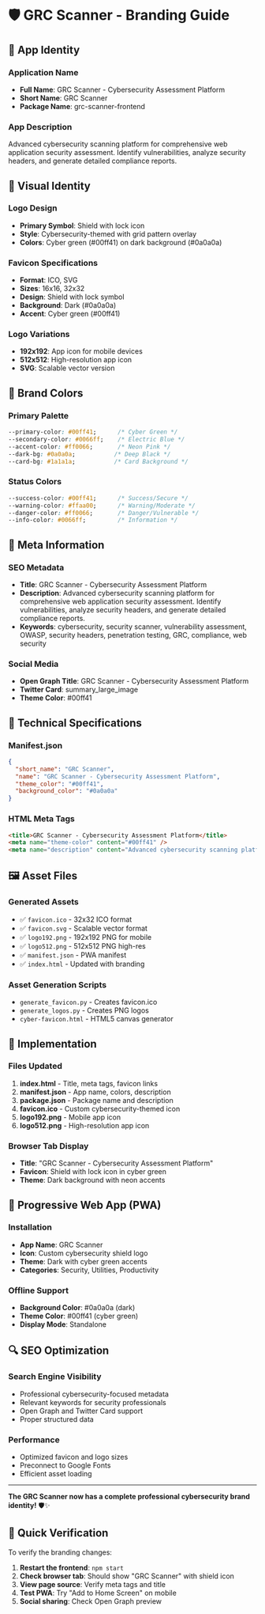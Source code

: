 # 🛡️ GRC Scanner - Branding Guide

## 📱 **App Identity**

### **Application Name**
- **Full Name**: GRC Scanner - Cybersecurity Assessment Platform
- **Short Name**: GRC Scanner
- **Package Name**: grc-scanner-frontend

### **App Description**
Advanced cybersecurity scanning platform for comprehensive web application security assessment. Identify vulnerabilities, analyze security headers, and generate detailed compliance reports.

## 🎨 **Visual Identity**

### **Logo Design**
- **Primary Symbol**: Shield with lock icon
- **Style**: Cybersecurity-themed with grid pattern overlay
- **Colors**: Cyber green (#00ff41) on dark background (#0a0a0a)

### **Favicon Specifications**
- **Format**: ICO, SVG
- **Sizes**: 16x16, 32x32
- **Design**: Shield with lock symbol
- **Background**: Dark (#0a0a0a)
- **Accent**: Cyber green (#00ff41)

### **Logo Variations**
- **192x192**: App icon for mobile devices
- **512x512**: High-resolution app icon
- **SVG**: Scalable vector version

## 🎯 **Brand Colors**

### **Primary Palette**
```css
--primary-color: #00ff41;      /* Cyber Green */
--secondary-color: #0066ff;    /* Electric Blue */
--accent-color: #ff0066;       /* Neon Pink */
--dark-bg: #0a0a0a;           /* Deep Black */
--card-bg: #1a1a1a;           /* Card Background */
```

### **Status Colors**
```css
--success-color: #00ff41;      /* Success/Secure */
--warning-color: #ffaa00;      /* Warning/Moderate */
--danger-color: #ff0066;       /* Danger/Vulnerable */
--info-color: #0066ff;         /* Information */
```

## 📄 **Meta Information**

### **SEO Metadata**
- **Title**: GRC Scanner - Cybersecurity Assessment Platform
- **Description**: Advanced cybersecurity scanning platform for comprehensive web application security assessment. Identify vulnerabilities, analyze security headers, and generate detailed compliance reports.
- **Keywords**: cybersecurity, security scanner, vulnerability assessment, OWASP, security headers, penetration testing, GRC, compliance, web security

### **Social Media**
- **Open Graph Title**: GRC Scanner - Cybersecurity Assessment Platform
- **Twitter Card**: summary_large_image
- **Theme Color**: #00ff41

## 🔧 **Technical Specifications**

### **Manifest.json**
```json
{
  "short_name": "GRC Scanner",
  "name": "GRC Scanner - Cybersecurity Assessment Platform",
  "theme_color": "#00ff41",
  "background_color": "#0a0a0a"
}
```

### **HTML Meta Tags**
```html
<title>GRC Scanner - Cybersecurity Assessment Platform</title>
<meta name="theme-color" content="#00ff41" />
<meta name="description" content="Advanced cybersecurity scanning platform..." />
```

## 🖼️ **Asset Files**

### **Generated Assets**
- ✅ `favicon.ico` - 32x32 ICO format
- ✅ `favicon.svg` - Scalable vector format
- ✅ `logo192.png` - 192x192 PNG for mobile
- ✅ `logo512.png` - 512x512 PNG high-res
- ✅ `manifest.json` - PWA manifest
- ✅ `index.html` - Updated with branding

### **Asset Generation Scripts**
- `generate_favicon.py` - Creates favicon.ico
- `generate_logos.py` - Creates PNG logos
- `cyber-favicon.html` - HTML5 canvas generator

## 🚀 **Implementation**

### **Files Updated**
1. **index.html** - Title, meta tags, favicon links
2. **manifest.json** - App name, colors, description
3. **package.json** - Package name and description
4. **favicon.ico** - Custom cybersecurity-themed icon
5. **logo192.png** - Mobile app icon
6. **logo512.png** - High-resolution app icon

### **Browser Tab Display**
- **Title**: "GRC Scanner - Cybersecurity Assessment Platform"
- **Favicon**: Shield with lock icon in cyber green
- **Theme**: Dark background with neon accents

## 📱 **Progressive Web App (PWA)**

### **Installation**
- **App Name**: GRC Scanner
- **Icon**: Custom cybersecurity shield logo
- **Theme**: Dark with cyber green accents
- **Categories**: Security, Utilities, Productivity

### **Offline Support**
- **Background Color**: #0a0a0a (dark)
- **Theme Color**: #00ff41 (cyber green)
- **Display Mode**: Standalone

## 🔍 **SEO Optimization**

### **Search Engine Visibility**
- Professional cybersecurity-focused metadata
- Relevant keywords for security professionals
- Open Graph and Twitter Card support
- Proper structured data

### **Performance**
- Optimized favicon and logo sizes
- Preconnect to Google Fonts
- Efficient asset loading

---

**The GRC Scanner now has a complete professional cybersecurity brand identity!** 🛡️✨

## 🎯 **Quick Verification**

To verify the branding changes:
1. **Restart the frontend**: `npm start`
2. **Check browser tab**: Should show "GRC Scanner" with shield icon
3. **View page source**: Verify meta tags and title
4. **Test PWA**: Try "Add to Home Screen" on mobile
5. **Social sharing**: Check Open Graph preview
